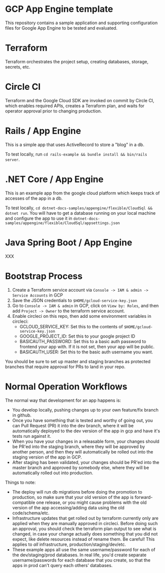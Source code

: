 GCP App Engine template
=======================
This repository contains a sample application and supporting configuration files
for Google App Engine to be tested and evaluated.

Terraform
=========
Terraform orchestrates the project setup, creating databases, storage,
secrets, etc.

Circle CI
=========
Terraform and the Google Cloud SDK are invoked on commit by Circle CI, which
enables required APIs, creates a Terraform plan, and waits for operator approval
prior to changing production.

Rails / App Engine
=============================
This is a simple app that uses ActiveRecord to store a "blog" in a db.

To test locally, run `cd rails-example && bundle install && bin/rails server`.

.NET Core / App Engine
======================
This is an example app from the google cloud platform which keeps track of accesses
of the app in a db.

To test locally, `cd dotnet-docs-samples/appengine/flexible/CloudSql && dotnet run`.
You will have to get a database running on your local machine and configure the app
to use it in `dotnet-docs-samples/appengine/flexible/CloudSql/appsettings.json`

Java Spring Boot / App Engine
=============================
XXX

Bootstrap Process
=================

1. Create a Terraform service account via
   `Console -> IAM & admin -> Service Accounts` in GCP
1. Save the JSON credentials to `$HOME/gcloud-service-key.json`
1. Go to `Console -> IAM & admin` in GCP, click on `View by: Roles`,
   and then add `Project -> Owner` to the terraform service account.
1. Enable circleci on this repo, then add some environment variables in circleci:
   * GCLOUD_SERVICE_KEY:  Set this to the contents of `$HOME/gcloud-service-key.json`
   * GOOGLE_PROJECT_ID: Set this to your google project ID
   * BASICAUTH_PASSWORD: Set this to a basic auth password to frontend your app with.
     If it is not set, then your app will be public.
   * BASICAUTH_USER: Set this to the basic auth username you want.


You should be sure to set up master and staging branches as protected branches
that require approval for PRs to land in your repo.

Normal Operation Workflows
==========================

The normal way that development for an app happens is:
  * You develop locally, pushing changes up to your own feature/fix branch in github.
  * Once you have something that is tested and worthy of going out, you can Pull Request
    (PR) it into the dev branch, where it will be automatically deployed to the dev
    version of the app in gcp and have it's tests run against it.
  * When you have your changes in a releasable form, your changes should be PR'ed
    into the staging branch, where they will be approved by another person, and then
    they will automatically be rolled out into the staging version of the app in GCP.
  * After staging has been validated, your changes should be PR'ed into the
    master branch and approved by somebody else, where they will be automatically
    rolled out into production.

Things to note:
  * The deploy will run db migrations before doing the promotion to production, so
    make sure that your old version of the app is forward-compatible one release, or
    you might cause problems with the old version of the app accessing/adding data
    using the old code/schema/etc.
  * Infrastructure updates that get rolled out by terraform currently only are applied
    when they are manually approved in circleci.  Before
    doing such an approval, you should check the terraform plan output to see what is
    changed, in case your change actually does something that you did not expect, like
    delete resources instead of rename them.  Be careful!  This applies to _all_
    infrastructure, production/staging/dev/etc.
  * These example apps all use the same username/password for each of the dev/staging/prod
  	databases.  In real life, you'd create separate username/passwords for each database
  	that you create, so that the apps in prod can't query each others' databases.
